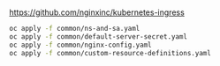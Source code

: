 #

https://github.com/nginxinc/kubernetes-ingress

```bash
oc apply -f common/ns-and-sa.yaml
oc apply -f common/default-server-secret.yaml
oc apply -f common/nginx-config.yaml
oc apply -f common/custom-resource-definitions.yaml



```